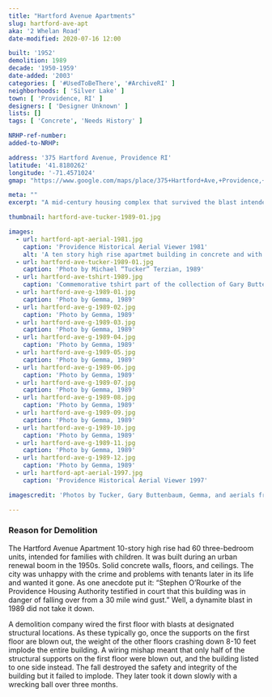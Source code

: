 ```yaml
---
title: "Hartford Avenue Apartments"
slug: hartford-ave-apt
aka: '2 Whelan Road'
date-modified: 2020-07-16 12:00

built: '1952'
demolition: 1989
decade: '1950-1959'
date-added: '2003'
categories: [ '#UsedToBeThere', '#ArchiveRI' ]
neighborhoods: [ 'Silver Lake' ]
town: [ 'Providence, RI' ]
designers: [ 'Designer Unknown' ]
lists: []
tags: [ 'Concrete', 'Needs History' ]

NRHP-ref-number:
added-to-NRHP:

address: '375 Hartford Avenue, Providence RI'
latitude: '41.8180262'
longitude: '-71.4571024'
gmap: "https://www.google.com/maps/place/375+Hartford+Ave,+Providence,+RI+02909/@41.8180262,-71.4571024,17z/data=!3m1!4b1!4m5!3m4!1s0x89e445ed44e150dd:0xe4d0e05282b522c4!8m2!3d41.8180262!4d-71.4549137"

meta: ""
excerpt: "A mid-century housing complex that survived the blast intended to take it down."

thumbnail: hartford-ave-tucker-1989-01.jpg

images:
  - url: hartford-apt-aerial-1981.jpg
    caption: 'Providence Historical Aerial Viewer 1981'
    alt: 'A ten story high rise apartmet building in concrete and with small window openings and alternating floors of recessed bands with small balconies.'
  - url: hartford-ave-tucker-1989-01.jpg
    caption: 'Photo by Michael “Tucker” Terzian, 1989'
  - url: hartford-ave-tshirt-1989.jpg
    caption: 'Commemorative tshirt part of the collection of Gary Buttenbaum'
  - url: hartford-ave-g-1989-01.jpg
    caption: 'Photo by Gemma, 1989'
  - url: hartford-ave-g-1989-02.jpg
    caption: 'Photo by Gemma, 1989'
  - url: hartford-ave-g-1989-03.jpg
    caption: 'Photo by Gemma, 1989'
  - url: hartford-ave-g-1989-04.jpg
    caption: 'Photo by Gemma, 1989'
  - url: hartford-ave-g-1989-05.jpg
    caption: 'Photo by Gemma, 1989'
  - url: hartford-ave-g-1989-06.jpg
    caption: 'Photo by Gemma, 1989'
  - url: hartford-ave-g-1989-07.jpg
    caption: 'Photo by Gemma, 1989'
  - url: hartford-ave-g-1989-08.jpg
    caption: 'Photo by Gemma, 1989'
  - url: hartford-ave-g-1989-09.jpg
    caption: 'Photo by Gemma, 1989'
  - url: hartford-ave-g-1989-10.jpg
    caption: 'Photo by Gemma, 1989'
  - url: hartford-ave-g-1989-11.jpg
    caption: 'Photo by Gemma, 1989'
  - url: hartford-ave-g-1989-12.jpg
    caption: 'Photo by Gemma, 1989'
  - url: hartford-apt-aerial-1997.jpg
    caption: 'Providence Historical Aerial Viewer 1997'

imagescredit: 'Photos by Tucker, Gary Buttenbaum, Gemma, and aerials from the Providence Historical Aerial Viewer.'

---
```


### Reason for Demolition

The Hartford Avenue Apartment 10-story high rise had 60 three-bedroom units, intended for families with children. It was built during an urban renewal boom in the 1950s. Solid concrete walls, floors, and ceilings. The city was unhappy with the crime and problems with tenants later in its life and wanted it gone. As one anecdote put it: “Stephen O’Rourke of the Providence Housing Authority testified in court that this building was in danger of falling over from a 30 mile wind gust.” Well, a dynamite blast in 1989 did not take it down. 

A demolition company wired the first floor with blasts at designated structural locations. As these typically go, once the supports on the first floor are blown out, the weight of the other floors crashing down 8-10 feet implode the entire building. A wiring mishap meant that only half of the structural supports on the first floor were blown out, and the building listed to one side instead. The fall destroyed the safety and integrity of the building but it failed to implode. They later took it down slowly with a wrecking ball over three months.
